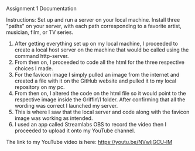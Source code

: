 Assignment 1 Documentation

Instructions: Set up and run a server on your local machine.
Install three "paths" on your server, with each path corresponding to a favorite artist, musician, film, or TV series.

1.	After getting everything set up on my local machine, I proceeded to create a local host server on the machine that would be called using the command http-server. 
2.	From then on, I proceeded to code all the html for the three respective choices I made. 
3.	For the favicon image I simply pulled an image from the internet and created a file with it on the GitHub website and pulled it to my local repository on my pc. 
4.	From then on, I altered the code on the html file so it would point to the respective image inside the Griffin\1 folder. After confirming that all the wording was correct I launched my server. 
5.	This is where I saw that the local server and code along with the favicon image was working as intended. 
6.	I used an app called Streamlabs OBS to record the video then I proceeded to upload it onto my YouTube channel. 

The link to my YouTube video is here:  https://youtu.be/NVwIjGCU-lM
